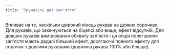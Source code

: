 ```yaml
---
title: "Зручність для зап'ястя"
---
```


Впливає на те, наскільки широкий кінець рукава на деяких сорочках. Для рукавів, що закінчуються на біцепсі або вище, ефект відсутній. Для довших рукавів вимірювання обхвату зап'ястя і ця опція полегшення зап'ястя мають дедалі більший ефект, досягаючи повного ефекту для сорочок з довгими рукавами (довжина рукава 100% або більше).

